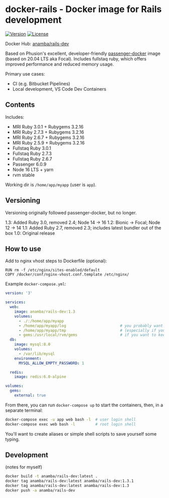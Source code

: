 # docker-rails - Docker image for Rails development

[![Version](https://img.shields.io/github/tag/anamba/docker-rails.svg?maxAge=360)](https://github.com/anamba/docker-rails/releases/latest)
[![License](https://img.shields.io/github/license/anamba/docker-rails.svg)](https://github.com/anamba/docker-rails/blob/master/LICENSE)

Docker Hub: [anamba/rails-dev](https://hub.docker.com/r/anamba/rails-dev/)

Based on Phusion's excellent, developer-friendly [passenger-docker](https://github.com/phusion/passenger-docker) image (based on 20.04 LTS aka Focal). Includes fullstaq ruby, which offers improved performance and reduced memory usage.

Primary use cases:

* CI (e.g. Bitbucket Pipelines)
* Local development, VS Code Dev Containers

## Contents

Includes:

* MRI Ruby 3.0.1 + Rubygems 3.2.16
* MRI Ruby 2.7.3 + Rubygems 3.2.16
* MRI Ruby 2.6.7 + Rubygems 3.2.16
* MRI Ruby 2.5.9 + Rubygems 3.2.16
* Fullstaq Ruby 3.0.1
* Fullstaq Ruby 2.7.3
* Fullstaq Ruby 2.6.7
* Passenger 6.0.9
* Node 16 LTS + yarn
* rvm stable

Working dir is `/home/app/myapp` (user is `app`).

## Versioning

Versioning originally followed passenger-docker, but no longer.

1.3: Added Ruby 3.0, removed 2.4; Node 14 -> 16
1.2: Bionic -> Focal; Node 12 -> 14
1.1: Added Ruby 2.7, removed 2.3; includes latest bundler out of the box
1.0: Original release

## How to use

Add to nginx vhost steps to Dockerfile (optional):
```
RUN rm -f /etc/nginx/sites-enabled/default
COPY /docker/conf/nginx-vhost.conf.template /etc/nginx/
```

Example `docker-compose.yml`:
```yaml
version: '3'

services:
  web:
    image: anamba/rails-dev:1.3
    volumes:
      - ./:/home/app/myapp
      - /home/app/myapp/log                        # you probably want to keep log and tmp in volumes
      - /home/app/myapp/tmp                        # (especially if your working copy is in Dropbox, etc.)
      - gems:/usr/local/rvm/gems                   # if you want to keep a single gem cache
  db:
    image: mysql:8.0
    volumes:
      - /var/lib/mysql
    environment:
      MYSQL_ALLOW_EMPTY_PASSWORD: 1

  redis:
    image: redis:6.0-alpine

volumes:
  gems:
    external: true
```

From there, you can run `docker-compose up` to start the containers, then, in a separate terminal:
```bash
docker-compose exec -u app web bash -l  # user login shell
docker-compose exec web bash -l         # root login shell
```

You'll want to create aliases or simple shell scripts to save yourself some typing.

## Development

(notes for myself)

```bash
docker build -t anamba/rails-dev:latest .
docker tag anamba/rails-dev:latest anamba/rails-dev:1.3.1
docker tag anamba/rails-dev:latest anamba/rails-dev:1.3
docker push -a anamba/rails-dev
```
